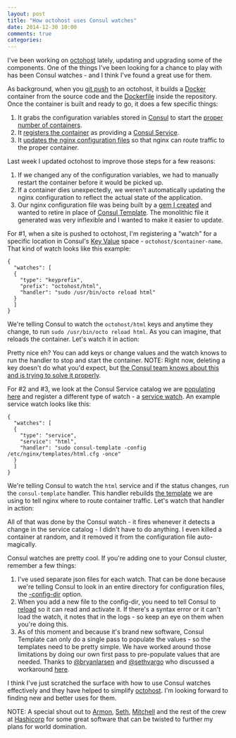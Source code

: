 ```yaml
---
layout: post
title: "How octohost uses Consul watches"
date: 2014-12-30 10:00
comments: true
categories:
---
```


I've been working on [octohost](https://www.octohost.io) lately, updating and upgrading some of the components. One of the things I've been looking for a chance to play with has been Consul watches - and I think I've found a great use for them.

As background, when you [git push](https://www.octohost.io/theory-of-operation.html) to an octohost, it builds a [Docker](https://www.docker.com/) container from the source code and the [Dockerfile](https://docs.docker.com/reference/builder/) inside the repository. Once the container is built and ready to go, it does a few specific things:

1. It grabs the configuration variables stored in [Consul](https://www.consul.io/) to start the [proper number of containers](https://github.com/octohost/octohost/blob/30d3b9e08ef0fa95ed8f90974c9b1b1ef18b8e07/bin/receiver.sh#L134-L142).
2. It [registers the container](https://github.com/octohost/octohost/blob/30d3b9e08ef0fa95ed8f90974c9b1b1ef18b8e07/bin/octo#L373-L406) as providing a [Consul Service](http://www.consul.io/docs/agent/services.html).
3. It [updates the nginx configuration files](https://github.com/octohost/octohost/blob/c5a9e300a761fd9eda4be27c0bf3b2e578a269e1/bin/octo#L467-L469) so that nginx can route traffic to the proper container.

Last week I updated octohost to improve those steps for a few reasons:

1. If we changed any of the configuration variables, we had to manually restart the container before it would be picked up.
2. If a container dies unexpectedly, we weren't automatically updating the nginx configuration to reflect the actual state of the application.
3. Our nginx configuration file was being built by a [gem I created](https://github.com/octohost/octoconfig) and wanted to retire in place of [Consul Template](https://github.com/hashicorp/consul-template). The monolithic file it generated was very inflexible and I wanted to make it easier to update.

For #1, when a site is pushed to octohost, I'm registering a "watch" for a specific location in Consul's [Key Value](https://www.consul.io/docs/agent/http.html#kv) space - `octohost/$container-name`. That kind of watch looks like this example:

```
{
  "watches": [
  {
    "type": "keyprefix",
    "prefix": "octohost/html",
    "handler": "sudo /usr/bin/octo reload html"
  }
  ]
}
```

We're telling Consul to watch the `octohost/html` keys and anytime they change, to run `sudo /usr/bin/octo reload html`. As you can imagine, that reloads the container. Let's watch it in action:

<p><script type="text/javascript" src="https://asciinema.org/a/15078.js" id="asciicast-15078" async></script></p>

Pretty nice eh? You can add keys or change values and the watch knows to run the handler to stop and start the container. NOTE: Right now, deleting a key doesn't do what you'd expect, but [the Consul team knows about this and is trying to solve it properly](https://github.com/hashicorp/consul/issues/195).

For #2 and #3, we look at the Consul Service catalog we are [populating here](https://github.com/octohost/octohost/blob/30d3b9e08ef0fa95ed8f90974c9b1b1ef18b8e07/bin/octo#L373-L406) and register a different type of watch - a [service watch](https://www.consul.io/docs/agent/watches.html#service). An example service watch looks like this:

```
{
  "watches": [
  {
    "type": "service",
    "service": "html",
    "handler": "sudo consul-template -config /etc/nginx/templates/html.cfg -once"
  }
  ]
}
```

We're telling Consul to watch the `html` service and if the status changes, run the `consul-template` handler. This handler rebuilds [the template](https://github.com/octohost/octohost-cookbook/blob/398623859065775c98af07f091deadf644ab6eba/files/default/template.ctmpl) we are using to tell nginx where to route container traffic. Let's watch that handler in action:

<p><script type="text/javascript" src="https://asciinema.org/a/15079.js" id="asciicast-15079" async></script></p>

All of that was done by the Consul watch - it fires whenever it detects a change in the service catalog - I didn't have to do anything. I even killed a container at random, and it removed it from the configuration file auto-magically.

Consul watches are pretty cool. If you're adding one to your Consul cluster, remember a few things:

1. I've used separate json files for each watch. That can be done because we're telling Consul to look in an entire directory for configuration files, the [-config-dir](https://www.consul.io/docs/agent/options.html#_config_dir) option.
2. When you add a new file to the config-dir, you need to tell Consul to [reload](https://www.consul.io/docs/commands/reload.html) so it can read and activate it. If there's a syntax error or it can't load the watch, it notes that in the logs - so keep an eye on them when you're doing this.
3. As of this moment and because it's brand new software, Consul Template can only do a single pass to populate the values - so the templates need to be pretty simple. We have worked around those limitations by doing our own first pass to pre-populate values that are needed. Thanks to [@bryanlarsen](https://github.com/bryanlarsen) and [@sethvargo](https://github.com/sethvargo) who discussed a workaround [here](https://github.com/hashicorp/consul-template/issues/88).

I think I've just scratched the surface with how to use Consul watches effectively and they have helped to simplify [octohost](https://www.octohost.io). I'm looking forward to finding new and better uses for them.

NOTE: A special shout out to [Armon](https://github.com/armon), [Seth](https://github.com/sethvargo), [Mitchell](https://github.com/mitchellh) and the rest of the crew at [Hashicorp](https://hashicorp.com/) for some great software that can be twisted to further my plans for world domination.
